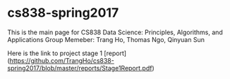 # cs838-spring2017
This is the main page for CS838 Data Science: Principles, Algorithms, and Applications
Group Memeber: Trang Ho, Thomas Ngo, Qinyuan Sun

Here is the link to project stage 1 [report] (https://github.com/TrangHo/cs838-spring2017/blob/master/reports/Stage1Report.pdf)
